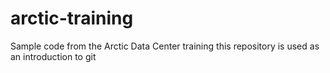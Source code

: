 # arctic-training
Sample code from the Arctic Data Center training
this repository is used as an introduction to git
